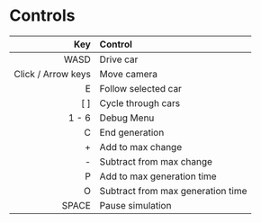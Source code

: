# Controls

|                Key | Control                           |
|-------------------:|:----------------------------------|
|               WASD | Drive car                         |
| Click / Arrow keys | Move camera                       |
|                  E | Follow selected car               |
|                [ ] | Cycle through cars                |
|              1 - 6 | Debug Menu                        |
|                  C | End generation                    |
|                  + | Add to max change                 |
|                  - | Subtract from max change          |
|                  P | Add to max generation time        |
|                  O | Subtract from max generation time |
|              SPACE | Pause simulation                  |
